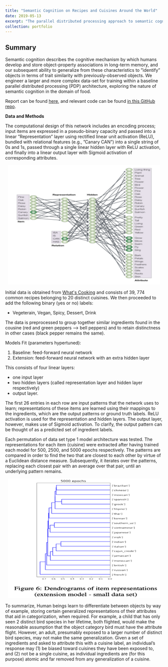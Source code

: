 ```yaml
---
title: "Semantic Cognition on Recipes and Cuisines Around the World"
date: 2019-05-13
excerpt: "The parallel distributed processing approach to semantic cognition: a comparative extension to a complex domain.<br/><img src='/images/SemanticNet.png' style='width:300px;height:254px;'>"
collection: portfolio
---
```


## Summary

Semantic cognition describes the cognitive mechanism by which humans develop and store object-property associations in long-term memory, and our subsequent ability to generalize from these characteristics to ”identify” objects in terms of trait similarity with previously-observed objects. We engineer a larger and more complex data-set for training within a baseline parallel distributed processing (PDP) architecture, exploring the nature of semantic cognition in the domain of food.

Report can be found [here](https://github.com/zivschwartz/SemanticCognitionRecipes/blob/master/schwartz-taylor-deshpande-laad-ccm-final.pdf), and relevant code can be found [in this GitHub repo](https://github.com/zivschwartz/SemanticCognitionRecipes).

**Data and Methods** 

The computational design of this network includes an encoding process; input items are expressed in a pseudo-binary capacity and passed into a linear ”Representation” layer using rectified linear unit activation (ReLU), bundled with relational features (e.g., ”Canary CAN”) into a single string of 0s and 1s, passed through a single linear hidden layer with ReLU activation, and finally into a linear output layer with Sigmoid activation of corresponding attributes.

<p align="center">
  <img width="485.5" height="381" src="/images/SemanticNet.png">
</p>

Initial data is obtained from [What's Cooking](https://www.kaggle.com/c/whats-cooking) and consists of 39, 774 common recipes belonging to 20 distinct cuisines. We then proceeded to add the following binary (yes or no) labels:
- Vegeterain, Vegan, Spicy, Dessert, Drink

The data is preprocessed to group together similar ingredients found in the cousine (red and green peppers --> bell peppers) and to retain distinctness in other cases (black pepper remains the same).  

Models Fit (parameters hypertuned):
1. Baseline: feed-forward neural network
2. Extension: feed-forward neural network with an extra hidden layer

This consists of four linear layers: 
- one input layer
- two hidden layers (called representation layer and hidden layer respectively) 
- output layer. 

The first 26 entries in each row are input patterns that the network uses to learn; representations of these items are learned using their mappings to the ingredients, which are the output patterns or ground truth labels. ReLU activation is used for the representation and hidden layers. The output layer, however, makes use of Sigmoid activation. To clarify, the output pattern can be thought of as a predicted set of ingredient labels.

Each permutation of data set type 1 model architecture was tested. The representations for each item (cuisine) were extracted after having trained each model for 500, 2500, and 5000 epochs respectively. The patterns are compared in order to find the two that are closest to each other by virtue of a Euclidean distance measure. Subsequently, it iterates over the patterns, replacing each closest pair with an average over that pair, until an underlying pattern remains.

<p align="center">
  <img width="485.5" height="381" src="/images/SemanticDendograms.png">
</p>

To summarize, Human beings learn to differentiate between objects by way of example, storing certain generalized representations of their attributes that aid in categorization, when required. For example, a child that has only seen 2 distinct bird species in her lifetime, both flighted, would make the reasonable assumption that the object category bird must have the attribute flight. However, an adult, presumably exposed to a larger number of distinct bird species, may not make the same generalization. Given a set of ingredients and asked to attribute this with a cuisine label, an individual’s response may (1) be biased toward cuisines they have been exposed to, and (2) not be a single cuisine, as individual ingredients are (for this purpose) atomic and far removed from any generalization of a cuisine.


 
